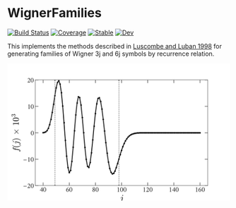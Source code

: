 # WignerFamilies

[![Build Status](https://github.com/xzackli/WignerFamilies.jl/workflows/CI/badge.svg)](https://github.com/xzackli/WignerFamilies.jl/actions)
[![Coverage](https://codecov.io/gh/xzackli/WignerFamilies.jl/branch/master/graph/badge.svg)](https://codecov.io/gh/xzackli/WignerFamilies.jl)
[![Stable](https://img.shields.io/badge/docs-stable-blue.svg)](https://xzackli.github.io/WignerFamilies.jl/stable)
[![Dev](https://img.shields.io/badge/docs-dev-blue.svg)](https://xzackli.github.io/WignerFamilies.jl/dev)

This implements the methods described in [Luscombe and Luban 1998](https://journals.aps.org/pre/abstract/10.1103/PhysRevE.57.7274) for generating families of Wigner 3j and 6j symbols by recurrence relation. 

![example plot](examples/luscombe_and_luban_1998.png)
